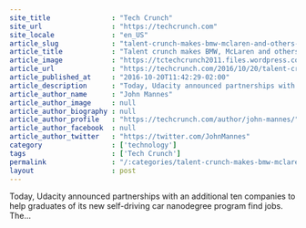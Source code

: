 ```yaml
---
site_title               : "Tech Crunch"
site_url                 : "https://techcrunch.com"
site_locale              : "en_US"
article_slug             : "talent-crunch-makes-bmw-mclaren-and-others-look-to-udacity-for-engineers"
article_title            : "Talent crunch makes BMW, McLaren and others look to Udacity for engineers"
article_image            : "https://tctechcrunch2011.files.wordpress.com/2016/10/screen-shot-2016-10-19-at-11-21-26-pm.png?w=764&h=400&crop=1"
article_url              : "https://techcrunch.com/2016/10/20/talent-crunch-makes-bmw-mclaren-and-others-look-to-udacity-for-engineers/"
article_published_at     : "2016-10-20T11:42:29-02:00"
article_description      : "Today, Udacity announced partnerships with an additional ten companies to help graduates of its new self-driving car nanodegree program find jobs. The..."
article_author_name      : "John Mannes"
article_author_image     : null
article_author_biography : null
article_author_profile   : "https://techcrunch.com/author/john-mannes/"
article_author_facebook  : null
article_author_twitter   : "https://twitter.com/JohnMannes"
category                 : ['technology']
tags                     : ['Tech Crunch']
permalink                : "/:categories/talent-crunch-makes-bmw-mclaren-and-others-look-to-udacity-for-engineers/"
layout                   : post
---
```


Today, Udacity announced partnerships with an additional ten companies to help graduates of its new self-driving car nanodegree program find jobs. The...
